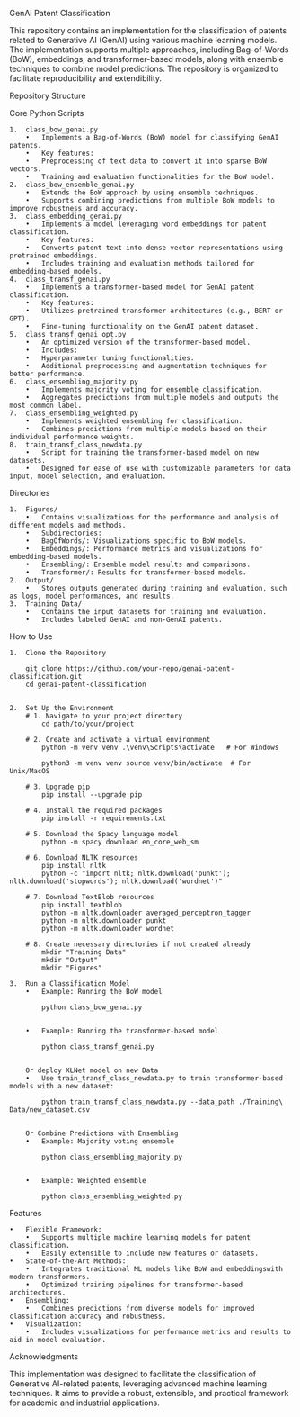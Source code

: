 GenAI Patent Classification

This repository contains an implementation for the classification of patents related to Generative AI (GenAI) using various machine learning models. The implementation supports multiple approaches, including Bag-of-Words (BoW), embeddings, and transformer-based models, along with ensemble techniques to combine model predictions. The repository is organized to facilitate reproducibility and extendibility.

Repository Structure

Core Python Scripts

	1.	class_bow_genai.py
		•	Implements a Bag-of-Words (BoW) model for classifying GenAI patents.
		•	Key features:
		•	Preprocessing of text data to convert it into sparse BoW vectors.
		•	Training and evaluation functionalities for the BoW model.
	2.	class_bow_ensemble_genai.py
		•	Extends the BoW approach by using ensemble techniques.
		•	Supports combining predictions from multiple BoW models to improve robustness and accuracy.
	3.	class_embedding_genai.py
		•	Implements a model leveraging word embeddings for patent classification.
		•	Key features:
		•	Converts patent text into dense vector representations using pretrained embeddings.
		•	Includes training and evaluation methods tailored for embedding-based models.
	4.	class_transf_genai.py
		•	Implements a transformer-based model for GenAI patent classification.
		•	Key features:
		•	Utilizes pretrained transformer architectures (e.g., BERT or GPT).
		•	Fine-tuning functionality on the GenAI patent dataset.
	5.	class_transf_genai_opt.py
		•	An optimized version of the transformer-based model.
		•	Includes:
		•	Hyperparameter tuning functionalities.
		•	Additional preprocessing and augmentation techniques for better performance.
	6.	class_ensembling_majority.py
		•	Implements majority voting for ensemble classification.
		•	Aggregates predictions from multiple models and outputs the most common label.
	7.	class_ensembling_weighted.py
		•	Implements weighted ensembling for classification.
		•	Combines predictions from multiple models based on their individual performance weights.
	8.	train_transf_class_newdata.py
		•	Script for training the transformer-based model on new datasets.
		•	Designed for ease of use with customizable parameters for data input, model selection, and evaluation.

Directories

	1.	Figures/
		•	Contains visualizations for the performance and analysis of different models and methods.
		•	Subdirectories:
		•	BagOfWords/: Visualizations specific to BoW models.
		•	Embeddings/: Performance metrics and visualizations for embedding-based models.
		•	Ensembling/: Ensemble model results and comparisons.
		•	Transformer/: Results for transformer-based models.
	2.	Output/
		•	Stores outputs generated during training and evaluation, such as logs, model performances, and results.
	3.	Training Data/
		•	Contains the input datasets for training and evaluation.
		•	Includes labeled GenAI and non-GenAI patents.

How to Use

	1.	Clone the Repository

		git clone https://github.com/your-repo/genai-patent-classification.git
		cd genai-patent-classification


	2.	Set Up the Environment
		# 1. Navigate to your project directory
			cd path/to/your/project

		# 2. Create and activate a virtual environment
			python -m venv venv .\venv\Scripts\activate   # For Windows
			
			python3 -m venv venv source venv/bin/activate  # For Unix/MacOS

		# 3. Upgrade pip
			pip install --upgrade pip

		# 4. Install the required packages
			pip install -r requirements.txt

		# 5. Download the Spacy language model
			python -m spacy download en_core_web_sm

		# 6. Download NLTK resources
			pip install nltk
			python -c "import nltk; nltk.download('punkt'); nltk.download('stopwords'); nltk.download('wordnet')"

		# 7. Download TextBlob resources
			pip install textblob
			python -m nltk.downloader averaged_perceptron_tagger
			python -m nltk.downloader punkt
			python -m nltk.downloader wordnet

		# 8. Create necessary directories if not created already
			mkdir "Training Data"
			mkdir "Output"
			mkdir "Figures"

	3.	Run a Classification Model
		•	Example: Running the BoW model

			python class_bow_genai.py


		•	Example: Running the transformer-based model

			python class_transf_genai.py


		Or deploy XLNet model on new Data
		•	Use train_transf_class_newdata.py to train transformer-based models with a new dataset:

			python train_transf_class_newdata.py --data_path ./Training\ Data/new_dataset.csv


	 	Or Combine Predictions with Ensembling
		•	Example: Majority voting ensemble

			python class_ensembling_majority.py


		•	Example: Weighted ensemble

			python class_ensembling_weighted.py

Features

	•	Flexible Framework:
		•	Supports multiple machine learning models for patent classification.
		•	Easily extensible to include new features or datasets.
	•	State-of-the-Art Methods:
		•	Integrates traditional ML models like BoW and embeddingswith modern transformers.
		•	Optimized training pipelines for transformer-based architectures.
	•	Ensembling:
		•	Combines predictions from diverse models for improved classification accuracy and robustness.
	•	Visualization:
		•	Includes visualizations for performance metrics and results to aid in model evaluation.

Acknowledgments

This implementation was designed to facilitate the classification of Generative AI-related patents, leveraging advanced machine learning techniques. It aims to provide a robust, extensible, and practical framework for academic and industrial applications.
